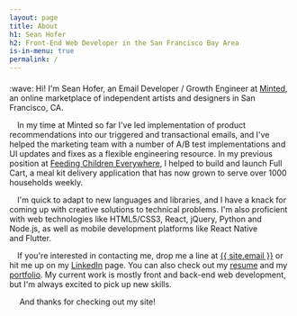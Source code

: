 ```yaml
---
layout: page
title: About
h1: Sean Hofer
h2: Front-End Web Developer in the San Francisco Bay Area
is-in-menu: true
permalink: /
---
```

<p style="margin-top: 20px;">
  :wave: Hi! I'm Sean Hofer, an Email Developer / Growth Engineer at <a href="https://www.minted.com/" target="_blank" rel="noreferrer">Minted</a>, an online marketplace of independent artists and designers in San Francisco,&nbsp;CA.
</p>
<p>
  &emsp;In my time at Minted so far I've led implementation of product recommendations into our triggered and transactional emails, and I've helped the marketing team with a number of A/B test implementations and UI updates and fixes as a flexible engineering resource. In my previous position at <a href="https://www.feedingchildreneverywhere.com/" target="_blank" rel="noreferrer">Feeding Children Everywhere</a>, I helped to build and launch Full Cart, a meal kit delivery application that has now grown to serve over 1000 households&nbsp;weekly.
</p>
<p>
  &emsp;I'm quick to adapt to new languages and libraries, and I have a knack for coming up with creative solutions to technical problems. I'm also proficient with web technologies like HTML5/CSS3, React, jQuery, Python and Node.js, as well as mobile development platforms like React Native and&nbsp;Flutter.
</p>
<p>
  &emsp;If you're interested in contacting me, drop me a line at&nbsp;<a href="mailto:{{ site.email }}" target="_blank" rel="noreferrer">{{ site.email }}</a> or hit me up on my <a href="/linkedin" target="_blank" rel="noreferrer">LinkedIn</a> page. You can also check out my <a href="/resume">resume</a> and my <a href="/portfolio">portfolio</a>. My current work is mostly front and back-end web development, but I'm always excited to pick up new&nbsp;skills.
</p>
<p>&emsp; And thanks for checking out my&nbsp;site!</p>